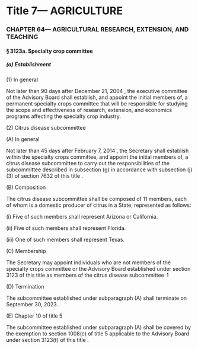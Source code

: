 
# Title 7— AGRICULTURE
### CHAPTER 64— AGRICULTURAL RESEARCH, EXTENSION, AND TEACHING
#### § 3123a. Specialty crop committee
##### (a) Establishment

(1) In general

Not later than 90 days after December 21, 2004 , the executive committee of the Advisory Board shall establish, and appoint the initial members of, a permanent specialty crops committee that will be responsible for studying the scope and effectiveness of research, extension, and economics programs affecting the specialty crop industry.

(2) Citrus disease subcommittee

(A) In general

Not later than 45 days after February 7, 2014 , the Secretary shall establish within the specialty crops committee, and appoint the initial members of, a citrus disease subcommittee to carry out the responsibilities of the subcommittee described in subsection (g) in accordance with subsection (j)(3) of section 7632 of this title .

(B) Composition

The citrus disease subcommittee shall be composed of 11 members, each of whom is a domestic producer of citrus in a State, represented as follows:

(i) Five of such members shall represent Arizona or California.

(ii) Five of such members shall represent Florida.

(iii) One of such members shall represent Texas.

(C) Membership

The Secretary may appoint individuals who are not members of the specialty crops committee or the Advisory Board established under section 3123 of this title as members of the citrus disease subcommittee  1

(D) Termination

The subcommittee established under subparagraph (A) shall terminate on September 30, 2023 .

(E) Chapter 10 of title 5

The subcommittee established under subparagraph (A) shall be covered by the exemption to section 1008(c) of title 5 applicable to the Advisory Board under section 3123(f) of this title .
